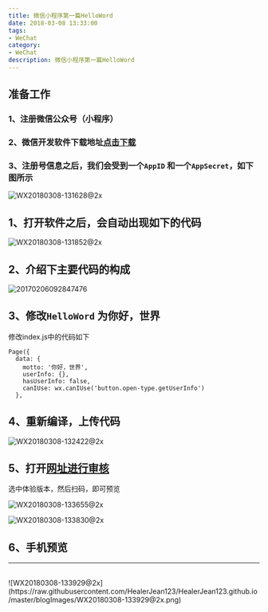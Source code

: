 ```yaml
---
title: 微信小程序第一篇HelloWord
date: 2018-03-08 13:33:00
tags: 
- WeChat
category: 
- WeChat
description: 微信小程序第一篇HelloWord
---
```

<!-- 
1、替换图片image url 
https://raw.githubusercontent.com/HealerJean123/HealerJean123.github.io/master/blogImages
2、替换下面的gittalk id 随机数
-->

## **准备工作**
### 1、注册微信公众号（小程序）
### **2、微信开发软件下载地址**[点击下载](https://mp.weixin.qq.com/debug/wxadoc/dev/devtools/download.html)

### **3、注册号信息之后，我们会受到一个`AppID` 和一个`AppSecret`，如下图所示**
![WX20180308-131628@2x](https://raw.githubusercontent.com/HealerJean123/HealerJean123.github.io/master/blogImages/WX20180308-131628@2x.png)

## **1、打开软件之后，会自动出现如下的代码** 

![WX20180308-131852@2x](https://raw.githubusercontent.com/HealerJean123/HealerJean123.github.io/master/blogImages/WX20180308-131852@2x.png)


## **2、介绍下主要代码的构成**
![20170206092847476](https://raw.githubusercontent.com/HealerJean123/HealerJean123.github.io/master/blogImages/20170206092847476.png)


## **3、修改`HelloWord` 为你好，世界**
修改index.js中的代码如下

```
Page({
  data: {
    motto: '你好，世界',
    userInfo: {},
    hasUserInfo: false,
    canIUse: wx.canIUse('button.open-type.getUserInfo')
  },

```

## **4、重新编译，上传代码**

![WX20180308-132422@2x](https://raw.githubusercontent.com/HealerJean123/HealerJean123.github.io/master/blogImages/WX20180308-132422@2x.png)

## **5、打开[网址进行审核](https://mp.weixin.qq.com/wxopen/wacodepage?action=getcodepage&token=959420618&lang=zh_CN)**
选中体验版本，然后扫码，即可预览

![WX20180308-133655@2x](https://raw.githubusercontent.com/HealerJean123/HealerJean123.github.io/master/blogImages/WX20180308-133655@2x.png)

![WX20180308-133830@2x](https://raw.githubusercontent.com/HealerJean123/HealerJean123.github.io/master/blogImages/WX20180308-133830@2x.png)


## **6、手机预览**
---
<br/>
![WX20180308-133929@2x](https://raw.githubusercontent.com/HealerJean123/HealerJean123.github.io/master/blogImages/WX20180308-133929@2x.png)


<!-- Gitalk 评论 start  -->

<link rel="stylesheet" href="https://unpkg.com/gitalk/dist/gitalk.css">
<script src="https://unpkg.com/gitalk@latest/dist/gitalk.min.js"></script> 
<div id="gitalk-container"></div>    
 <script type="text/javascript">
    var gitalk = new Gitalk({
		clientID: `1d164cd85549874d0e3a`,
		clientSecret: `527c3d223d1e6608953e835b547061037d140355`,
		repo: `HealerJean123.github.io`,
		owner: 'HealerJean123',
		admin: ['HealerJean123'],
		id: 'lp1tkURFKzI7QONv',
    });
    gitalk.render('gitalk-container');
</script> 

<!-- Gitalk end -->

